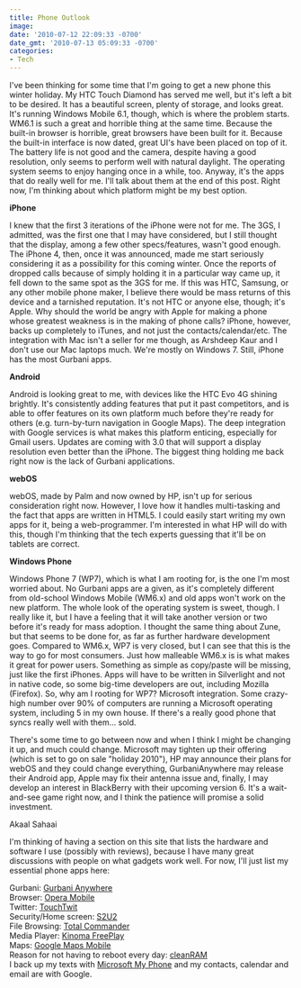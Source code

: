 ```yaml
---
title: Phone Outlook
image: 
date: '2010-07-12 22:09:33 -0700'
date_gmt: '2010-07-13 05:09:33 -0700'
categories:
- Tech
---
```

I've been thinking for some time that I'm going to get a new phone this winter holiday. My HTC Touch Diamond has served me well, but it's left a bit to be desired. It has a beautiful screen, plenty of storage, and looks great. It's running Windows Mobile 6.1, though, which is where the problem starts. WM6.1 is such a great and horrible thing at the same time. Because the built-in browser is horrible, great browsers have been built for it. Because the built-in interface is now dated, great UI's have been placed on top of it. The battery life is not good and the camera, despite having a good resolution, only seems to perform well with natural daylight. The operating system seems to enjoy hanging once in a while, too. Anyway, it's the apps that do really well for me. I'll talk about them at the end of this post. Right now, I'm thinking about which platform might be my best option.

<strong>iPhone</strong>

I knew that the first 3 iterations of the iPhone were not for me. The 3GS, I admitted, was the first one that I may have considered, but I still thought that the display, among a few other specs/features, wasn't good enough. The iPhone 4, then, once it was announced, made me start seriously considering it as a possibility for this coming winter. Once the reports of dropped calls because of simply holding it in a particular way came up, it fell down to the same spot as the 3GS for me. If this was HTC, Samsung, or any other mobile phone maker, I believe there would be mass returns of this device and a tarnished reputation. It's not HTC or anyone else, though; it's Apple. <sarcasm>Why should the world be angry with Apple for making a phone whose greatest weakness is in the making of phone calls?</sarcasm> iPhone, however, backs up completely to iTunes, and not just the contacts/calendar/etc. The integration with Mac isn't a seller for me though, as Arshdeep Kaur and I don't use our Mac laptops much. We're mostly on Windows 7. Still, iPhone has the most Gurbani apps.

<strong>Android</strong>

Android is looking great to me, with devices like the HTC Evo 4G shining brightly. It's consistently adding features that put it past competitors, and is able to offer features on its own platform much before they're ready for others (e.g. turn-by-turn navigation in Google Maps). The deep integration with Google services is what makes this platform enticing, especially for Gmail users. Updates are coming with 3.0 that will support a display resolution even better than the iPhone. The biggest thing holding me back right now is the lack of Gurbani applications.

<strong>webOS</strong>

webOS, made by Palm and now owned by HP, isn't up for serious consideration right now. However, I love how it handles multi-tasking and the fact that apps are written in HTML5. I could easily start writing my own apps for it, being a web-programmer. I'm interested in what HP will do with this, though I'm thinking that the tech experts guessing that it'll be on tablets are correct.

<strong>Windows Phone</strong>

Windows Phone 7 (WP7), which is what I am rooting for, is the one I'm most worried about. No Gurbani apps are a given, as it's completely different from old-school Windows Mobile (WM6.x) and old apps won't work on the new platform. The whole look of the operating system is sweet, though. I really like it, but I have a feeling that it will take another version or two before it's ready for mass adoption. I thought the same thing about Zune, but that seems to be done for, as far as further hardware development goes. Compared to WM6.x, WP7 is very closed, but I can see that this is the way to go for most consumers. Just how malleable WM6.x is is what makes it great for power users. Something as simple as copy/paste will be missing, just like the first iPhones. Apps will have to be written in Silverlight and not in native code, so some big-time developers are out, including Mozilla (Firefox). So, why am I rooting for WP7? Microsoft integration. Some crazy-high number over 90% of computers are running a Microsoft operating system, including 5 in my own house. If there's a really good phone that syncs really well with them… sold.

There's some time to go between now and when I think I might be changing it up, and much could change. Microsoft may tighten up their offering (which is set to go on sale "holiday 2010"), HP may announce their plans for webOS and they could change everything, GurbaniAnywhere may release their Android app, Apple may fix their antenna issue and, finally, I may develop an interest in BlackBerry with their upcoming version 6. It's a wait-and-see game right now, and I think the patience will promise a solid investment.

Akaal Sahaai

I'm thinking of having a section on this site that lists the hardware and software I use (possibly with reviews), because I have many great discussions with people on what gadgets work well. For now, I'll just list my essential phone apps here:

Gurbani: <a href="http://www.gurbanianywhere.com/" target="_blank">Gurbani Anywhere</a><br />
Browser: <a href="http://www.opera.com/mobile/" target="_blank">Opera Mobile</a><br />
Twitter: <a href="http://touchtwit.net" target="_blank">TouchTwit</a><br />
Security/Home screen: <a href="http://67.43.3.117/~acs2co/S2U2-index.html" target="_blank">S2U2</a><br />
File Browsing: <a href="http://www.ghisler.com/" target="_blank">Total Commander</a><br />
Media Player: <a href="http://kinoma.com/freeplay/get/" target="_blank">Kinoma FreePlay</a><br />
Maps: <a href="http://www.google.com/mobile/maps/" target="_blank">Google Maps Mobile</a><br />
Reason for not having to reboot every day: <a href="http://forum.xda-developers.com/showthread.php?t=514333" target="_blank">cleanRAM</a><br />
I back up my texts with <a href="http://sn1-p3.myphone.microsoft.com/mkweb/Start.po?mkt=en-US" target="_blank">Microsoft My Phone</a> and my contacts, calendar and email are with Google.
